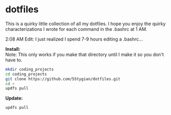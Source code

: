 # dotfiles
This is a quirky little collection of all my dotfiles.
I hope you enjoy the quirky characterizations I wrote for each command in the .bashrc at 1 AM.

2:08 AM Edit: I just realized I spend 7-9 hours editing a .bashrc...

**Install:**  
Note: This only works if you make that directory until I make it so you don't have to.
```sh
mkdir coding_projects
cd coding_projects
git clone https://github.com/5Stygian/dotfiles.git
cd ~
updfs pull
```

**Update:**
```sh 
updfs pull
```
